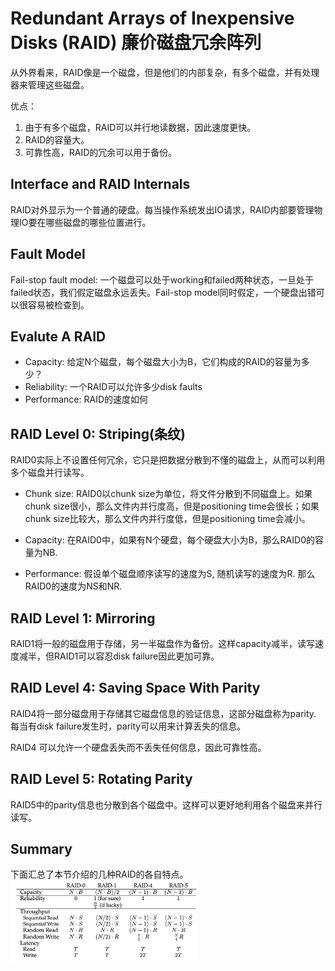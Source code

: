 # Redundant Arrays of Inexpensive Disks (RAID) 廉价磁盘冗余阵列
从外界看来，RAID像是一个磁盘，但是他们的内部复杂，有多个磁盘，并有处理器来管理这些磁盘。

优点：
1. 由于有多个磁盘，RAID可以并行地读数据，因此速度更快。
2. RAID的容量大。
3. 可靠性高，RAID的冗余可以用于备份。

## Interface and RAID Internals
RAID对外显示为一个普通的硬盘。每当操作系统发出IO请求，RAID内部要管理物理IO要在哪些磁盘的哪些位置进行。

## Fault Model
Fail-stop fault model: 一个磁盘可以处于working和failed两种状态，一旦处于failed状态，我们假定磁盘永远丢失。Fail-stop model同时假定，一个硬盘出错可以很容易被检查到。

## Evalute A RAID
* Capacity: 给定N个磁盘，每个磁盘大小为B，它们构成的RAID的容量为多少？
* Reliability: 一个RAID可以允许多少disk faults
* Performance: RAID的速度如何

## RAID Level 0: Striping(条纹)
RAID0实际上不设置任何冗余，它只是把数据分散到不懂的磁盘上，从而可以利用多个磁盘并行读写。

* Chunk size: RAID0以chunk size为单位，将文件分散到不同磁盘上。如果chunk size很小，那么文件内并行度高，但是positioning time会很长；如果chunk size比较大，那么文件内并行度低，但是positioning time会减小。

* Capacity: 在RAID0中，如果有N个硬盘，每个硬盘大小为B，那么RAID0的容量为NB.
* Performance: 假设单个磁盘顺序读写的速度为S, 随机读写的速度为R. 那么RAID0的速度为NS和NR.

## RAID Level 1: Mirroring
RAID1将一般的磁盘用于存储，另一半磁盘作为备份。这样capacity减半，读写速度减半，但RAID1可以容忍disk failure因此更加可靠。

## RAID Level 4: Saving Space With Parity
RAID4将一部分磁盘用于存储其它磁盘信息的验证信息，这部分磁盘称为parity. 每当有disk failure发生时，parity可以用来计算丢失的信息。

RAID4 可以允许一个硬盘丢失而不丢失任何信息，因此可靠性高。

## RAID Level 5: Rotating Parity
RAID5中的parity信息也分散到各个磁盘中。这样可以更好地利用各个磁盘来并行读写。

## Summary
下面汇总了本节介绍的几种RAID的各自特点。
<img src="./raid_summary.png" style="width:300px">
